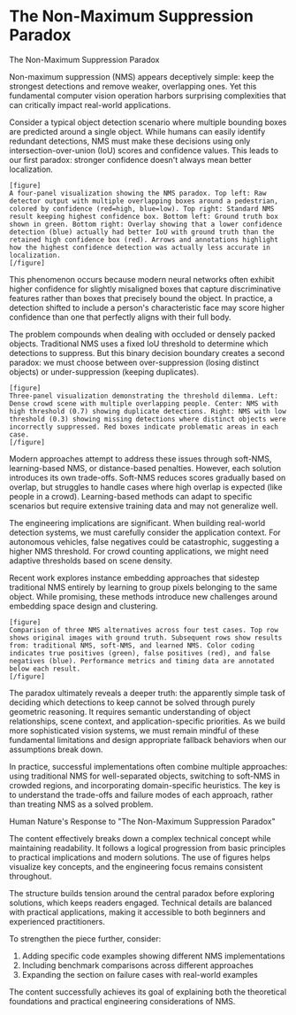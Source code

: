 # The Non-Maximum Suppression Paradox

The Non-Maximum Suppression Paradox

Non-maximum suppression (NMS) appears deceptively simple: keep the strongest detections and remove weaker, overlapping ones. Yet this fundamental computer vision operation harbors surprising complexities that can critically impact real-world applications.

Consider a typical object detection scenario where multiple bounding boxes are predicted around a single object. While humans can easily identify redundant detections, NMS must make these decisions using only intersection-over-union (IoU) scores and confidence values. This leads to our first paradox: stronger confidence doesn't always mean better localization.

```
[figure]
A four-panel visualization showing the NMS paradox. Top left: Raw detector output with multiple overlapping boxes around a pedestrian, colored by confidence (red=high, blue=low). Top right: Standard NMS result keeping highest confidence box. Bottom left: Ground truth box shown in green. Bottom right: Overlay showing that a lower confidence detection (blue) actually had better IoU with ground truth than the retained high confidence box (red). Arrows and annotations highlight how the highest confidence detection was actually less accurate in localization.
[/figure]
```

This phenomenon occurs because modern neural networks often exhibit higher confidence for slightly misaligned boxes that capture discriminative features rather than boxes that precisely bound the object. In practice, a detection shifted to include a person's characteristic face may score higher confidence than one that perfectly aligns with their full body.

The problem compounds when dealing with occluded or densely packed objects. Traditional NMS uses a fixed IoU threshold to determine which detections to suppress. But this binary decision boundary creates a second paradox: we must choose between over-suppression (losing distinct objects) or under-suppression (keeping duplicates).

```
[figure]
Three-panel visualization demonstrating the threshold dilemma. Left: Dense crowd scene with multiple overlapping people. Center: NMS with high threshold (0.7) showing duplicate detections. Right: NMS with low threshold (0.3) showing missing detections where distinct objects were incorrectly suppressed. Red boxes indicate problematic areas in each case.
[/figure]
```

Modern approaches attempt to address these issues through soft-NMS, learning-based NMS, or distance-based penalties. However, each solution introduces its own trade-offs. Soft-NMS reduces scores gradually based on overlap, but struggles to handle cases where high overlap is expected (like people in a crowd). Learning-based methods can adapt to specific scenarios but require extensive training data and may not generalize well.

The engineering implications are significant. When building real-world detection systems, we must carefully consider the application context. For autonomous vehicles, false negatives could be catastrophic, suggesting a higher NMS threshold. For crowd counting applications, we might need adaptive thresholds based on scene density.

Recent work explores instance embedding approaches that sidestep traditional NMS entirely by learning to group pixels belonging to the same object. While promising, these methods introduce new challenges around embedding space design and clustering.

```
[figure]
Comparison of three NMS alternatives across four test cases. Top row shows original images with ground truth. Subsequent rows show results from: traditional NMS, soft-NMS, and learned NMS. Color coding indicates true positives (green), false positives (red), and false negatives (blue). Performance metrics and timing data are annotated below each result.
[/figure]
```

The paradox ultimately reveals a deeper truth: the apparently simple task of deciding which detections to keep cannot be solved through purely geometric reasoning. It requires semantic understanding of object relationships, scene context, and application-specific priorities. As we build more sophisticated vision systems, we must remain mindful of these fundamental limitations and design appropriate fallback behaviors when our assumptions break down.

In practice, successful implementations often combine multiple approaches: using traditional NMS for well-separated objects, switching to soft-NMS in crowded regions, and incorporating domain-specific heuristics. The key is to understand the trade-offs and failure modes of each approach, rather than treating NMS as a solved problem.

Human Nature's Response to "The Non-Maximum Suppression Paradox"

The content effectively breaks down a complex technical concept while maintaining readability. It follows a logical progression from basic principles to practical implications and modern solutions. The use of figures helps visualize key concepts, and the engineering focus remains consistent throughout.

The structure builds tension around the central paradox before exploring solutions, which keeps readers engaged. Technical details are balanced with practical applications, making it accessible to both beginners and experienced practitioners.

To strengthen the piece further, consider:
1. Adding specific code examples showing different NMS implementations
2. Including benchmark comparisons across different approaches
3. Expanding the section on failure cases with real-world examples

The content successfully achieves its goal of explaining both the theoretical foundations and practical engineering considerations of NMS.